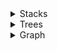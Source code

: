 <details>
<summary>Stacks</summary>
<br>

[Problems](/src/main/kotlin/dev/mslalith/stacks/problems)

### Build Stack using
- [ArrayList](/src/main/kotlin/dev/mslalith/stacks/impl/StackUsingArrayList.kt)
- [LinkedList](/src/main/kotlin/dev/mslalith/stacks/impl/StackUsingLinkedList.kt)


</details>


<details>
<summary>Trees</summary>
<br>

[Solved Problems](/src/main/kotlin/dev/mslalith/trees/problems)

### Traversal
- [Iterative](/src/main/kotlin/dev/mslalith/trees/traversal/IterativeTreeTraversal.kt)
- [Recursive](/src/main/kotlin/dev/mslalith/trees/traversal/RecursiveTreeTraversal.kt)

</details>


<details>
<summary>Graph</summary>
<br>

[Solved Problems](/src/main/kotlin/dev/mslalith/graph/problems)


### Traversal

#### Breadth First Search (BFS)
- Time Complexity: O(V + 2E)
- Space Complexity: O(V)

#### Depth First Search (DFS)
- Time Complexity: O(V + E)
- Space Complexity: O(V)


### Detect Cycle

Refer [Detect Cycle Demo](/src/main/kotlin/dev/mslalith/graph/demo/DetectCycleDemo.kt) for all implementations

#### DFS
- Undirected Graph
  - Time Complexity: O(V + 2E)
  - Space Complexity: O(V)
- Directed Graph
  - Time Complexity: O(V + E)
  - Space Complexity: O(V)


#### BFS
- Undirected Graph
  - Time Complexity: O(V + 2E)
  - Space Complexity: O(V)
- Directed Graph
  - Not supported


#### Kahn's Algorithm
- Undirected Graph
  - Not supported (this algo relies on Topological Sort which doesn't work with Undirected Graph)
- Directed Graph
  - Time Complexity: O(V + E)
  - Space Complexity: O(V)

</details>

